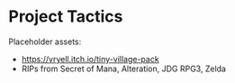 # Project Tactics

Placeholder assets:
- https://vryell.itch.io/tiny-village-pack
- RIPs from Secret of Mana, Alteration, JDG RPG3, Zelda
